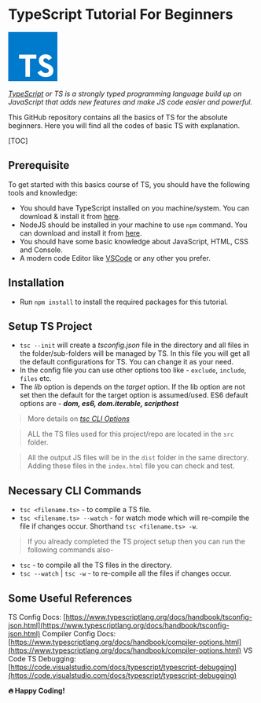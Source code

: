 # TypeScript Tutorial For Beginners

![TypeScript](./typescript.png)

_[TypeScript](https://www.typescriptlang.org/) or TS is a strongly typed programming language build up on JavaScript that adds new features and make JS code easier and powerful._

This GitHub repository contains all the basics of TS for the absolute beginners. Here you will find all the codes of basic TS with explanation.

[TOC]

## Prerequisite

To get started with this basics course of TS, you should have the following tools and knowledge:

- You should have TypeScript installed on you machine/system. You can download & install it from [here](https://www.typescriptlang.org/download).
- NodeJS should be installed in your machine to use `npm` command. You can download and install it from [here](https://nodejs.org/en/).
- You should have some basic knowledge about JavaScript, HTML, CSS and Console.
- A modern code Editor like [VSCode](https://code.visualstudio.com/) or any other you prefer.

## Installation

- Run `npm install` to install the required packages for this tutorial.

## Setup TS Project

- `tsc --init` will create a _tsconfig.json_ file in the directory and all files in the folder/sub-folders will be managed by TS. In this file you will get all the default configurations for TS. You can change it as your need.
- In the config file you can use other options too like - `exclude`, `include`, `files` etc.
- The _lib_ option is depends on the _target_ option. If the lib option are not set then the default for the target option is assumed/used. ES6 default options are - **_dom, es6, dom.iterable, scripthost_**

> More details on _[tsc CLI Options](https://www.typescriptlang.org/docs/handbook/compiler-options.html)_

> ALL the TS files used for this project/repo are located in the `src` folder.

> All the output JS files will be in the `dist` folder in the same directory. Adding these files in the `index.html` file you can check and test.

## Necessary CLI Commands

- `tsc <filename.ts>` - to compile a TS file.
- `tsc <filename.ts> --watch` - for watch mode which will re-compile the file if changes occur. Shorthand `tsc <filename.ts> -w`.

> If you already completed the TS project setup then you can run the following commands also-

- `tsc` - to compile all the TS files in the directory.
- `tsc --watch` | `tsc -w` - to re-compile all the files if changes occur.

## Some Useful References

TS Config Docs: [https://www.typescriptlang.org/docs/handbook/tsconfig-json.html](https://www.typescriptlang.org/docs/handbook/tsconfig-json.html)
Compiler Config Docs: [https://www.typescriptlang.org/docs/handbook/compiler-options.html](https://www.typescriptlang.org/docs/handbook/compiler-options.html)
VS Code TS Debugging: [https://code.visualstudio.com/docs/typescript/typescript-debugging](https://code.visualstudio.com/docs/typescript/typescript-debugging)

**🔥 Happy Coding!**
